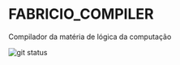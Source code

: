 # FABRICIO_COMPILER
Compilador da matéria de lógica da computação

![git status](http://3.129.230.99/svg/FabricioNL/FABRICIO_COMPILER/)
